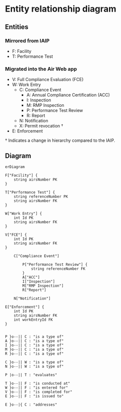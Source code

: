 # Entity relationship diagram

## Entities

### Mirrored from IAIP

- F: Facility
- T: Performance Test

### Migrated into the Air Web app

- V: Full Compliance Evaluation (FCE)
- W: Work Entry
    - C: Compliance Event
        - A: Annual Compliance Certification (ACC)
        - I: Inspection
        - M: RMP Inspection
        - P: Performance Test Review
        - R: Report
    - N: Notification
    - X: Permit revocation †
- E: Enforcement

† Indicates a change in hierarchy compared to the IAIP.

## Diagram

```mermaid
erDiagram

F["Facility"] {
    string airsNumber PK
}

T["Performance Test"] {
    string referenceNumber PK
    string airsNumber FK
}

W["Work Entry"] {
    int Id PK
    string airsNumber FK
}

V["FCE"] {
    int Id PK
    string airsNumber FK
}

    C["Compliance Event"]

        P["Performance Test Review"] {
            string referenceNumber FK
        }
        A["ACC"]
        I["Inspection"]
        M["RMP Inspection"]
        R["Report"]

    N["Notification"]

E["Enforcement"] {
    int Id PK
    string airsNumber FK
    int workEntryId FK
}


P }o--|| C : "is a type of"
A }o--|| C : "is a type of"
I }o--|| C : "is a type of"
M }o--|| C : "is a type of"
R }o--|| C : "is a type of"

C }o--|| W : "is a type of"
N }o--|| W : "is a type of"

P |o--|| T : "evaluates"

T }o--|| F : "is conducted at"
W }o--|| F : "is entered for"
V }o--|| F : "is completed for"
E }o--|| F : "is issued to"

E }o--|{ C : "addresses"

```

